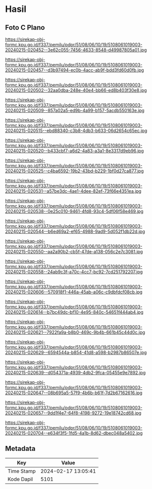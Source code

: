 # Hasil

## Foto C Plano

https://sirekap-obj-formc.kpu.go.id/f337/pemilu/pdpr/51/08/06/10/19/5108061019003-20240215-020452--3e62c055-7456-4633-8548-d49987805a01.jpg

https://sirekap-obj-formc.kpu.go.id/f337/pemilu/pdpr/51/08/06/10/19/5108061019003-20240215-020457--d3b97494-ec0b-4acc-ab9f-bdd3fd60d0fb.jpg

https://sirekap-obj-formc.kpu.go.id/f337/pemilu/pdpr/51/08/06/10/19/5108061019003-20240215-020502--32aa0dba-248e-40e4-bb66-ed8b403f30e8.jpg

https://sirekap-obj-formc.kpu.go.id/f337/pemilu/pdpr/51/08/06/10/19/5108061019003-20240215-020509--857a02a5-ed9b-4a99-b157-5acdb550163e.jpg

https://sirekap-obj-formc.kpu.go.id/f337/pemilu/pdpr/51/08/06/10/19/5108061019003-20240215-020515--ebd88340-c3b8-4db3-b633-06d2654c65ec.jpg

https://sirekap-obj-formc.kpu.go.id/f337/pemilu/pdpr/51/08/06/10/19/5108061019003-20240215-020520--b433cbf7-a6d2-4a83-a3a1-8e3317d9eb96.jpg

https://sirekap-obj-formc.kpu.go.id/f337/pemilu/pdpr/51/08/06/10/19/5108061019003-20240215-020525--c4ba6592-19b2-43bd-b229-1bf0d27ca877.jpg

https://sirekap-obj-formc.kpu.go.id/f337/pemilu/pdpr/51/08/06/10/19/5108061019003-20240215-020531--a57be3dc-4ae1-4dee-82ef-73f66e4351ea.jpg

https://sirekap-obj-formc.kpu.go.id/f337/pemilu/pdpr/51/08/06/10/19/5108061019003-20240215-020538--0e25c010-9461-4fd8-93c4-5df06f58e469.jpg

https://sirekap-obj-formc.kpu.go.id/f337/pemilu/pdpr/51/08/06/10/19/5108061019003-20240215-020544--b6ed69a2-ef65-4988-9ad9-5d052f1db22d.jpg

https://sirekap-obj-formc.kpu.go.id/f337/pemilu/pdpr/51/08/06/10/19/5108061019003-20240215-020550--aa2a90b2-cb5f-47de-a138-056c2e7c3081.jpg

https://sirekap-obj-formc.kpu.go.id/f337/pemilu/pdpr/51/08/06/10/19/5108061019003-20240215-020558--24ab9c3f-a70c-4cc7-bc92-7cd251792207.jpg

https://sirekap-obj-formc.kpu.go.id/f337/pemilu/pdpr/51/08/06/10/19/5108061019003-20240215-020606--570918f1-446a-45ab-a06c-c9dbfdcf08cb.jpg

https://sirekap-obj-formc.kpu.go.id/f337/pemilu/pdpr/51/08/06/10/19/5108061019003-20240215-020614--b7bc49dc-bf10-4e95-840c-54651f444ab4.jpg

https://sirekap-obj-formc.kpu.go.id/f337/pemilu/pdpr/51/08/06/10/19/5108061019003-20240215-020621--7922fa9a-b8b0-469c-9b4b-661b45c44d0c.jpg

https://sirekap-obj-formc.kpu.go.id/f337/pemilu/pdpr/51/08/06/10/19/5108061019003-20240215-020629--6594544a-b854-41d8-a598-b2987b86507e.jpg

https://sirekap-obj-formc.kpu.go.id/f337/pemilu/pdpr/51/08/06/10/19/5108061019003-20240215-020639--d054371a-4939-4db2-9fca-05455e9e7892.jpg

https://sirekap-obj-formc.kpu.go.id/f337/pemilu/pdpr/51/08/06/10/19/5108061019003-20240215-020647--08b695a5-57f9-4b6b-b61f-7d2b67162616.jpg

https://sirekap-obj-formc.kpu.go.id/f337/pemilu/pdpr/51/08/06/10/19/5108061019003-20240215-020657--9dd1f4e7-64f8-4198-9272-19e18742cd68.jpg

https://sirekap-obj-formc.kpu.go.id/f337/pemilu/pdpr/51/08/06/10/19/5108061019003-20240215-020704--e634f3f5-1fd5-4a1b-8d62-dbec048a5402.jpg


## Metadata

| Key        | Value               |
| ---------- | ------------------- |
| Time Stamp | 2024-02-17 13:05:41 |
| Kode Dapil | 5101                |




